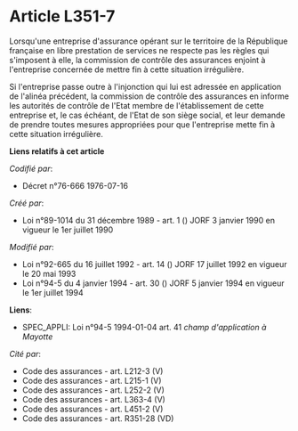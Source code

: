 # Article L351-7

Lorsqu'une entreprise d'assurance opérant sur le territoire de la République française en libre prestation de services ne
respecte pas les règles qui s'imposent à elle, la commission de contrôle des assurances enjoint à l'entreprise concernée de
mettre fin à cette situation irrégulière.

Si l'entreprise passe outre à l'injonction qui lui est adressée en application de l'alinéa précédent, la commission de
contrôle des assurances en informe les autorités de contrôle de l'Etat membre de l'établissement de cette entreprise et, le
cas échéant, de l'Etat de son siège social, et leur demande de prendre toutes mesures appropriées pour que l'entreprise mette
fin à cette situation irrégulière.

**Liens relatifs à cet article**

_Codifié par_:

  - Décret n°76-666 1976-07-16

_Créé par_:

  - Loi n°89-1014 du 31 décembre 1989 - art. 1 () JORF 3 janvier 1990 en vigueur le 1er juillet 1990

_Modifié par_:

  - Loi n°92-665 du 16 juillet 1992 - art. 14 () JORF 17 juillet 1992 en vigueur le 20 mai 1993
  - Loi n°94-5 du 4 janvier 1994 - art. 30 () JORF 5 janvier 1994 en vigueur le 1er juillet 1994

**Liens**:

  - SPEC_APPLI: Loi n°94-5 1994-01-04 art. 41 *champ d'application à Mayotte*

_Cité par_:

  - Code des assurances - art. L212-3 (V)
  - Code des assurances - art. L215-1 (V)
  - Code des assurances - art. L252-2 (V)
  - Code des assurances - art. L363-4 (V)
  - Code des assurances - art. L451-2 (V)
  - Code des assurances - art. R351-28 (VD)
